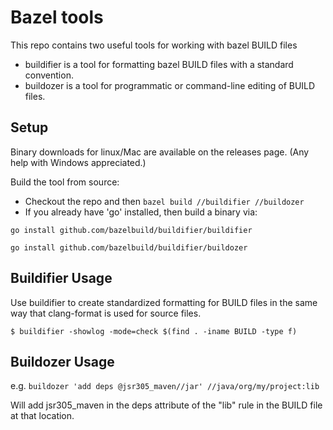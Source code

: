 # Bazel tools

This repo contains two useful tools for working with bazel BUILD files

* buildifier is a tool for formatting bazel BUILD files with a standard convention.
* buildozer is a tool for programmatic or command-line editing of BUILD files.


## Setup

Binary downloads for linux/Mac are available on the releases page.
(Any help with Windows appreciated.)

Build the tool from source:
* Checkout the repo and then 
`bazel build //buildifier //buildozer`
* If you already have 'go' installed, then build a binary via: 

`go install github.com/bazelbuild/buildifier/buildifier`

`go install github.com/bazelbuild/buildifier/buildozer`

## Buildifier Usage

Use buildifier to create standardized formatting for BUILD files in the
same way that clang-format is used for source files.

`$ buildifier -showlog -mode=check $(find . -iname BUILD -type f)`

## Buildozer Usage

e.g.
`buildozer 'add deps @jsr305_maven//jar' //java/org/my/project:lib`

Will add jsr305_maven in the deps attribute of the "lib" rule in the BUILD file
at that location.
